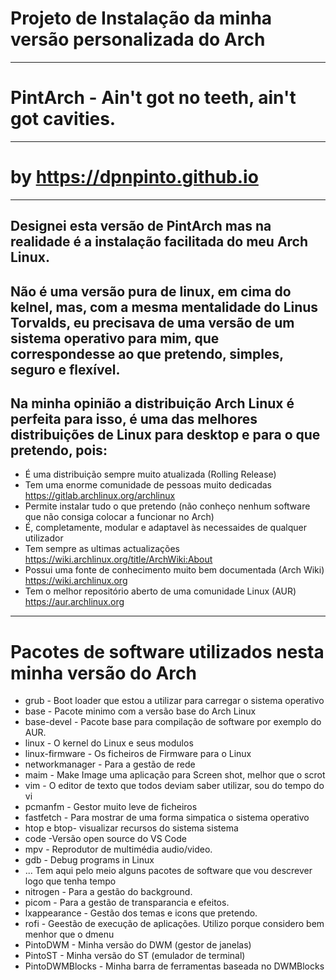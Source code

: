 # Projeto de Instalação da minha versão personalizada do Arch
-------------------------------------------------------------------------
#                               **PintArch - Ain't got no teeth, ain't got cavities.**
-------------------------------------------------------------------------
#                      **by https://dpnpinto.github.io**
-------------------------------------------------------------------------
## Designei esta versão de PintArch mas na realidade é a instalação facilitada do meu Arch Linux.
## Não é uma versão pura de linux, em cima do kelnel, mas, com a mesma mentalidade do Linus Torvalds, eu precisava de uma versão de um sistema operativo para mim, que correspondesse ao que pretendo, simples, seguro e flexível.
## Na minha opinião a distribuição Arch Linux é perfeita para isso, é uma das melhores distribuições de Linux para desktop e para o que pretendo, pois:

*  É uma distribuição sempre muito atualizada (Rolling Release)
*  Tem uma enorme comunidade de pessoas muito dedicadas https://gitlab.archlinux.org/archlinux
*  Permite instalar tudo o que pretendo (não conheço nenhum software que não consiga colocar a funcionar no Arch)
*  É, completamente, modular e adaptavel às necessaides de qualquer utilizador
*  Tem sempre as ultimas actualizações https://wiki.archlinux.org/title/ArchWiki:About
*  Possui uma fonte de conhecimento muito bem documentada (Arch Wiki) https://wiki.archlinux.org
*  Tem o melhor repositório aberto de uma comunidade Linux (AUR) https://aur.archlinux.org
--------------------------------------------------------------------------
#         Pacotes de software utilizados nesta minha versão do Arch

* grub - Boot  loader que estou a utilizar para carregar o sistema operativo
* base - Pacote minimo com a versão base do Arch Linux
* base-devel - Pacote base para compilação de software por exemplo do AUR.
* linux - O kernel do Linux e seus modulos
* linux-firmware - Os ficheiros de Firmware para o Linux
* networkmanager - Para a gestão de rede
* maim - Make Image uma aplicação para Screen shot, melhor que o scrot
* vim - O editor de texto que todos deviam saber utilizar, sou do tempo do vi
* pcmanfm - Gestor muito leve de ficheiros
* fastfetch - Para mostrar de uma forma simpatica o sistema operativo
* htop e btop- visualizar recursos do sistema sistema
* code -Versão open source do VS Code
* mpv - Reprodutor de multimédia audio/video.
* gdb - Debug programs in Linux
* ... Tem aqui pelo meio alguns pacotes de software que vou descrever logo que tenha tempo
* nitrogen - Para a gestão do background.
* picom - Para a gestão de transparancia e efeitos.
* lxappearance - Gestão dos temas e icons que pretendo.
* rofi - Geestão de execução de aplicações. Utilizo porque considero bem menhor que o dmenu
* PintoDWM - Minha versão do DWM (gestor de janelas)
* PintoST - Minha versão do ST (emulador de terminal)
* PintoDWMBlocks - Minha barra de ferramentas baseada no DWMBlocks

